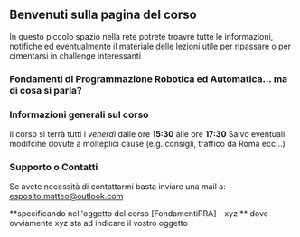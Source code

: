 ## Benvenuti sulla pagina del corso

In questo piccolo spazio nella rete potrete troavre tutte le informazioni, notifiche ed eventualmente il materiale delle lezioni utile per ripassare o per cimentarsi in challenge interessanti

### Fondamenti di Programmazione Robotica ed Automatica... ma di cosa si parla?




### Informazioni generali sul corso

Il corso si terrà tutti i *venerdì* dalle ore **15:30** alle ore **17:30**
Salvo eventuali modifcihe dovute a molteplici cause (e.g. consigli, traffico da Roma ecc...)

### Supporto o Contatti

Se avete necessità di contattarmi basta inviare una mail a:
esposito.matteo@outlook.com

**specificando nell'oggetto del corso [FondamentiPRA] - xyz **
dove ovviamente xyz sta ad indicare il vostro oggetto
